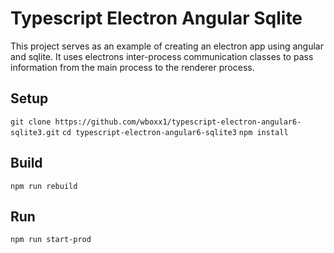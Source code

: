 # Typescript Electron Angular Sqlite

This project serves as an example of creating an electron app using angular and sqlite.  It uses electrons inter-process communication classes to pass information from the main process to the renderer process.

## Setup

`git clone https://github.com/wboxx1/typescript-electron-angular6-sqlite3.git`
`cd typescript-electron-angular6-sqlite3`
`npm install`

## Build

`npm run rebuild`

## Run

`npm run start-prod`
